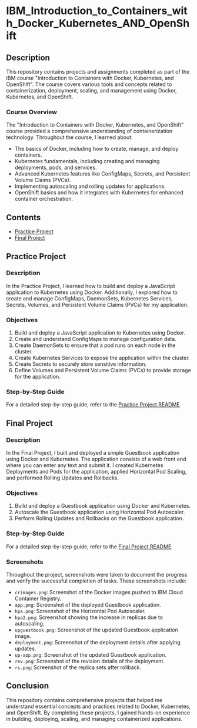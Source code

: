 # IBM_Introduction_to_Containers_with_Docker_Kubernetes_AND_OpenShift

## Description

This repository contains projects and assignments completed as part of the IBM course "Introduction to Containers with Docker, Kubernetes, and OpenShift". The course covers various tools and concepts related to containerization, deployment, scaling, and management using Docker, Kubernetes, and OpenShift.

### Course Overview

The "Introduction to Containers with Docker, Kubernetes, and OpenShift" course provided a comprehensive understanding of containerization technology. Throughout the course, I learned about:
- The basics of Docker, including how to create, manage, and deploy containers.
- Kubernetes fundamentals, including creating and managing deployments, pods, and services.
- Advanced Kubernetes features like ConfigMaps, Secrets, and Persistent Volume Claims (PVCs).
- Implementing autoscaling and rolling updates for applications.
- OpenShift basics and how it integrates with Kubernetes for enhanced container orchestration.

## Contents

- [Practice Project](#practice-project)
- [Final Project](#final-project)

## Practice Project

### Description

In the Practice Project, I learned how to build and deploy a JavaScript application to Kubernetes using Docker. Additionally, I explored how to create and manage ConfigMaps, DaemonSets, Kubernetes Services, Secrets, Volumes, and Persistent Volume Claims (PVCs) for my application.

### Objectives

1. Build and deploy a JavaScript application to Kubernetes using Docker.
2. Create and understand ConfigMaps to manage configuration data.
3. Create DaemonSets to ensure that a pod runs on each node in the cluster.
4. Create Kubernetes Services to expose the application within the cluster.
5. Create Secrets to securely store sensitive information.
6. Define Volumes and Persistent Volume Claims (PVCs) to provide storage for the application.

### Step-by-Step Guide

For a detailed step-by-step guide, refer to the [Practice Project README](Practice_Project/README.md).

## Final Project

### Description

In the Final Project, I built and deployed a simple Guestbook application using Docker and Kubernetes. The application consists of a web front end where you can enter any text and submit it. I created Kubernetes Deployments and Pods for the application, applied Horizontal Pod Scaling, and performed Rolling Updates and Rollbacks.

### Objectives

1. Build and deploy a Guestbook application using Docker and Kubernetes.
2. Autoscale the Guestbook application using Horizontal Pod Autoscaler.
3. Perform Rolling Updates and Rollbacks on the Guestbook application.

### Step-by-Step Guide

For a detailed step-by-step guide, refer to the [Final Project README](Final_Project/README.md).

### Screenshots

Throughout the project, screenshots were taken to document the progress and verify the successful completion of tasks. These screenshots include:

- `crimages.png`: Screenshot of the Docker images pushed to IBM Cloud Container Registry.
- `app.png`: Screenshot of the deployed Guestbook application.
- `hpa.png`: Screenshot of the Horizontal Pod Autoscaler.
- `hpa2.png`: Screenshot showing the increase in replicas due to autoscaling.
- `upguestbook.png`: Screenshot of the updated Guestbook application image.
- `deployment.png`: Screenshot of the deployment details after applying updates.
- `up-app.png`: Screenshot of the updated Guestbook application.
- `rev.png`: Screenshot of the revision details of the deployment.
- `rs.png`: Screenshot of the replica sets after rollback.

## Conclusion

This repository contains comprehensive projects that helped me understand essential concepts and practices related to Docker, Kubernetes, and OpenShift. By completing these projects, I gained hands-on experience in building, deploying, scaling, and managing containerized applications.

